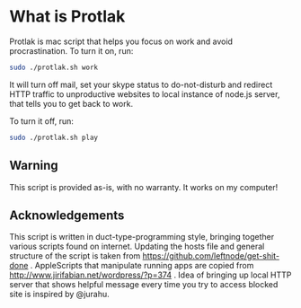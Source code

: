 # What is Protlak

Protlak is mac script that helps you focus on work and avoid procrastination. To turn it on, run:

```bash
sudo ./protlak.sh work
```

It will turn off mail, set your skype status to do-not-disturb and redirect HTTP traffic to unproductive websites to local instance of node.js server, that tells you to get back to work.

To turn it off, run:

```bash
sudo ./protlak.sh play
```

## Warning

This script is provided as-is, with no warranty. It works on my computer!

## Acknowledgements

This script is written in duct-type-programming style, bringing together various scripts found on internet. 
Updating the hosts file and general structure of the script is taken from https://github.com/leftnode/get-shit-done . 
AppleScripts that manipulate running apps are copied from http://www.jirifabian.net/wordpress/?p=374 .
Idea of bringing up local HTTP server that shows helpful message every time you try to access blocked site is inspired
by @jurahu.